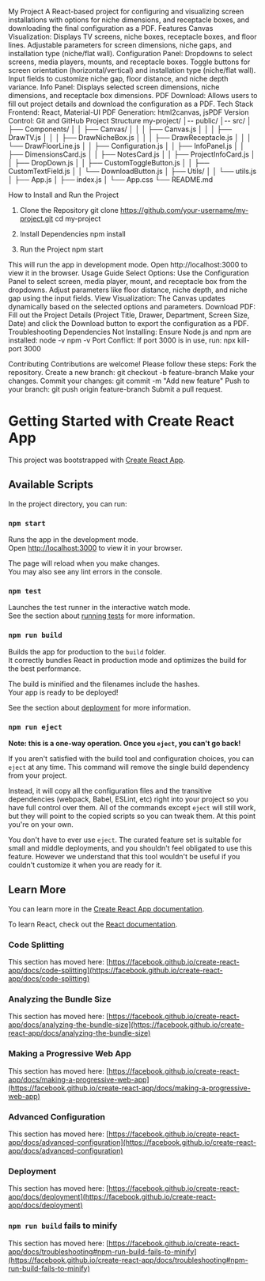 My Project
A React-based project for configuring and visualizing screen installations with options for niche dimensions, and receptacle boxes, and downloading the final configuration as a PDF.
Features
Canvas Visualization:
Displays TV screens, niche boxes, receptacle boxes, and floor lines.
Adjustable parameters for screen dimensions, niche gaps, and installation type (niche/flat wall).
Configuration Panel:
Dropdowns to select screens, media players, mounts, and receptacle boxes.
Toggle buttons for screen orientation (horizontal/vertical) and installation type (niche/flat wall).
Input fields to customize niche gap, floor distance, and niche depth variance.
Info Panel:
Displays selected screen dimensions, niche dimensions, and receptacle box dimensions.
PDF Download:
Allows users to fill out project details and download the configuration as a PDF.
Tech Stack
Frontend: React, Material-UI
PDF Generation: html2canvas, jsPDF
Version Control: Git and GitHub
Project Structure
my-project/
│-- public/
│-- src/
│   ├── Components/
│   │   ├── Canvas/
│   │   │   ├── Canvas.js
│   │   │   ├── DrawTV.js
│   │   │   ├── DrawNicheBox.js
│   │   │   ├── DrawReceptacle.js
│   │   │   └── DrawFloorLine.js
│   │   ├── Configuration.js
│   │   ├── InfoPanel.js
│   │   ├── DimensionsCard.js
│   │   ├── NotesCard.js
│   │   ├── ProjectInfoCard.js
│   │   ├── DropDown.js
│   │   ├── CustomToggleButton.js
│   │   ├── CustomTextField.js
│   │   └── DownloadButton.js
│   ├── Utils/
│   │   └── utils.js
│   ├── App.js
│   ├── index.js
│   └── App.css
└── README.md

How to Install and Run the Project
1. Clone the Repository
git clone https://github.com/your-username/my-project.git
cd my-project

2. Install Dependencies
npm install

3. Run the Project
npm start

This will run the app in development mode. Open http://localhost:3000 to view it in the browser.
Usage Guide
Select Options:
Use the Configuration Panel to select screen, media player, mount, and receptacle box from the dropdowns.
Adjust parameters like floor distance, niche depth, and niche gap using the input fields.
View Visualization:
The Canvas updates dynamically based on the selected options and parameters.
Download PDF:
Fill out the Project Details (Project Title, Drawer, Department, Screen Size, Date) and click the Download button to export the configuration as a PDF.
Troubleshooting
Dependencies Not Installing:
Ensure Node.js and npm are installed:
node -v
npm -v
Port Conflict:
If port 3000 is in use, run:
npx kill-port 3000

Contributing
Contributions are welcome! Please follow these steps:
Fork the repository.
Create a new branch:
git checkout -b feature-branch
Make your changes.
Commit your changes:
git commit -m "Add new feature"
Push to your branch:
git push origin feature-branch
Submit a pull request.



# Getting Started with Create React App

This project was bootstrapped with [Create React App](https://github.com/facebook/create-react-app).

## Available Scripts

In the project directory, you can run:

### `npm start`

Runs the app in the development mode.\
Open [http://localhost:3000](http://localhost:3000) to view it in your browser.

The page will reload when you make changes.\
You may also see any lint errors in the console.

### `npm test`

Launches the test runner in the interactive watch mode.\
See the section about [running tests](https://facebook.github.io/create-react-app/docs/running-tests) for more information.

### `npm run build`

Builds the app for production to the `build` folder.\
It correctly bundles React in production mode and optimizes the build for the best performance.

The build is minified and the filenames include the hashes.\
Your app is ready to be deployed!

See the section about [deployment](https://facebook.github.io/create-react-app/docs/deployment) for more information.

### `npm run eject`

**Note: this is a one-way operation. Once you `eject`, you can't go back!**

If you aren't satisfied with the build tool and configuration choices, you can `eject` at any time. This command will remove the single build dependency from your project.

Instead, it will copy all the configuration files and the transitive dependencies (webpack, Babel, ESLint, etc) right into your project so you have full control over them. All of the commands except `eject` will still work, but they will point to the copied scripts so you can tweak them. At this point you're on your own.

You don't have to ever use `eject`. The curated feature set is suitable for small and middle deployments, and you shouldn't feel obligated to use this feature. However we understand that this tool wouldn't be useful if you couldn't customize it when you are ready for it.

## Learn More

You can learn more in the [Create React App documentation](https://facebook.github.io/create-react-app/docs/getting-started).

To learn React, check out the [React documentation](https://reactjs.org/).

### Code Splitting

This section has moved here: [https://facebook.github.io/create-react-app/docs/code-splitting](https://facebook.github.io/create-react-app/docs/code-splitting)

### Analyzing the Bundle Size

This section has moved here: [https://facebook.github.io/create-react-app/docs/analyzing-the-bundle-size](https://facebook.github.io/create-react-app/docs/analyzing-the-bundle-size)

### Making a Progressive Web App

This section has moved here: [https://facebook.github.io/create-react-app/docs/making-a-progressive-web-app](https://facebook.github.io/create-react-app/docs/making-a-progressive-web-app)

### Advanced Configuration

This section has moved here: [https://facebook.github.io/create-react-app/docs/advanced-configuration](https://facebook.github.io/create-react-app/docs/advanced-configuration)

### Deployment

This section has moved here: [https://facebook.github.io/create-react-app/docs/deployment](https://facebook.github.io/create-react-app/docs/deployment)

### `npm run build` fails to minify

This section has moved here: [https://facebook.github.io/create-react-app/docs/troubleshooting#npm-run-build-fails-to-minify](https://facebook.github.io/create-react-app/docs/troubleshooting#npm-run-build-fails-to-minify)
